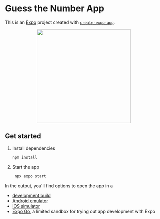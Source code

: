 # Guess the Number App

This is an [Expo](https://expo.dev) project created with [`create-expo-app`](https://www.npmjs.com/package/create-expo-app).

<p align="center">
   <img src="/.github/screenrecorder.gif" width="300px">
</p>

## Get started

1. Install dependencies

   ```bash
   npm install
   ```

2. Start the app

   ```bash
    npx expo start
   ```

In the output, you'll find options to open the app in a

- [development build](https://docs.expo.dev/develop/development-builds/introduction/)
- [Android emulator](https://docs.expo.dev/workflow/android-studio-emulator/)
- [iOS simulator](https://docs.expo.dev/workflow/ios-simulator/)
- [Expo Go](https://expo.dev/go), a limited sandbox for trying out app development with Expo
